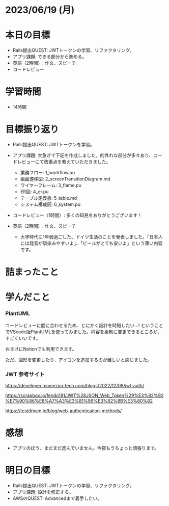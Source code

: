# 2023/06/19 (月)

# 本日の目標

- Rails提出QUEST: JWTトークンの学習、リファクタリング。
- アプリ課題: できる部分から進める。
- 英語（2時間）: 作文、スピーチ
- コードレビュー


# 学習時間
- 14時間

# 目標振り返り

- Rails提出QUEST: JWTトークンを学習。

- アプリ課題: 大急ぎで下記を作成しました。的外れな部分が多々あり、コードレビューにて改善点を教えていただきました。
  - 業務フロー: 1_workflow.pu
  - 画面遷移図: 2_screenTransitionDiagram.md
  - ワイヤーフレーム: 3_flame.pu
  - ER図: 4_er.pu
  - テーブル定義書: 5_table.md
  - システム構成図: 6_system.pu

- コードレビュー（1時間）: 多くの知見をありがとうございます！

- 英語（2時間）: 作文、スピーチ
  - 大学時代に1年弱過ごした、ドイツ生活のことを発表しました。「日本人には発音が馴染みやすいよ」、「ビールがとても安いよ」という薄い内容です。

# 詰まったこと

# 学んだこと

### PlantUML

コードレビューに間に合わせるため、とにかく設計を時短したい...!
ということでVScode版PlantUMLを使ってみました。内容を柔軟に変更できるところが、すごくいいです。

おまけにNotionでも利用できます。

ただ、図形を変更したり、アイコンを追加するのが難しいと感じました。

### JWT 参考サイト

https://developer.mamezou-tech.com/blogs/2022/12/08/jwt-auth/

https://scrapbox.io/fendo181/JWT%28JSON_Web_Token%29%E3%82%92%E7%90%86%E8%A7%A3%E3%81%99%E3%82%8B%E3%80%82

https://testdriven.io/blog/web-authentication-methods/


# 感想

- アプリのほう、まだまだ進んでいません。今夜もうちょっと頑張ります。

# 明日の目標

- Rails提出QUEST: JWTトークンの学習、リファクタリング。
- アプリ課題: 設計を修正する。
- AWSのQUEST: Advancedまで着手したい。
